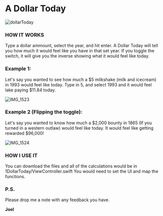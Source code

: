 # A Dollar Today
![dollarToday](https://github.com/joel-1080p/DollarToday/assets/156847809/edd7459a-afdb-4f31-b013-a8ee7ef78c5f)


### HOW IT WORKS

Type a dollar ammount, select the year, and hit enter.
A Dollar Today will tell you how much it would feel like you have in that set year.
If you toggle the switch, it will give you the inverse showing what it would feel like today.

### Example 1:
Let's say you wanted to see how much a $5 milkshake (milk and icecream) in 1993 would feel like today.
Type in 5, and select 1993 and it would feel lake paying $11.84 today.

![IMG_1523](https://github.com/joel-1080p/DollarToday/assets/156847809/7abc9551-2b8c-44ff-95c5-df534aaba8f0)

### Example 2 (Flipping the toggle):
Let's say you wanted to know how much a $2,000 bounty in 1865 (If you turned in a western outlaw) would feel like today.
It would feel like getting rewarded $96,000!

![IMG_1524](https://github.com/joel-1080p/DollarToday/assets/156847809/4d8e7079-a525-41cc-8e7a-e732f3be6bbf)

### HOW I USE IT
You can download the files and all of the calculations would be in 1DollarToday/ViewController.swift
You would need to set the UI and map the functions.

### P.S.

Please drop me a note with any feedback you have.

**Joel**
